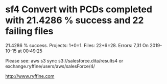 # sf4 Convert with PCDs completed with 21.4286 % success and 22 failing files

21.4286 % success. Projects: 1+0=1.  Files: 22+6=28. Errors: 7,31  On 2019-10-15 at 00:49:25



Please see: aws s3 sync s3://salesforce.dita/results4 or exchange.ryffine/users/aws/salesForce/4/

http://www.ryffine.com
